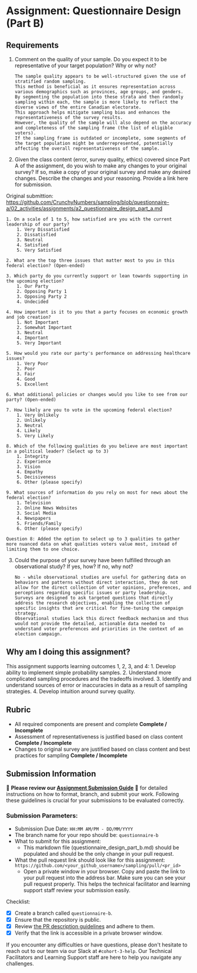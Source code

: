 # Assignment: Questionnaire Design (Part B)

## Requirements
1. Comment on the quality of your sample. Do you expect it to be representative of your target population? Why or why not?

    ```
    The sample quality appears to be well-structured given the use of stratified random sampling.
    This method is beneficial as it ensures representation across various demographics such as provinces, age groups, and genders.
    By segmenting the population into these strata and then randomly sampling within each, the sample is more likely to reflect the diverse views of the entire Canadian electorate.
    This approach helps mitigate sampling bias and enhances the representativeness of the survey results.
    However, the quality of the sample will also depend on the accuracy and completeness of the sampling frame (the list of eligible voters).
    If the sampling frame is outdated or incomplete, some segments of the target population might be underrepresented, potentially affecting the overall representativeness of the sample.
    ```

2. Given the class content (error, survey quality, ethics) covered since Part A of the assignment, do you wish to make any changes to your original survey? If so, make a copy of your original survey and make any desired changes. Describe the changes and your reasoning. Provide a link here for submission.

Original submittion: https://github.com/CrunchyNumbers/sampling/blob/questionnaire-a/02_activities/assignments/a2_questionnaire_design_part_a.md
    
```
1. On a scale of 1 to 5, how satisfied are you with the current leadership of our party?
    1. Very Dissatisfied
    2. Dissatisfied
    3. Neutral
    4. Satisfied
    5. Very Satisfied

2. What are the top three issues that matter most to you in this federal election? (Open-ended)

3. Which party do you currently support or lean towards supporting in the upcoming election?
    1. Our Party
    2. Opposing Party 1
    3. Opposing Party 2
    4. Undecided

4. How important is it to you that a party focuses on economic growth and job creation?
    1. Not Important
    2. Somewhat Important
    3. Neutral
    4. Important
    5. Very Important

5. How would you rate our party's performance on addressing healthcare issues?
    1. Very Poor
    2. Poor
    3. Fair
    4. Good
    5. Excellent

6. What additional policies or changes would you like to see from our party? (Open-ended)

7. How likely are you to vote in the upcoming federal election?
    1. Very Unlikely
    2. Unlikely
    3. Neutral
    4. Likely
    5. Very Likely

8. Which of the following qualities do you believe are most important in a political leader? (Select up to 3)
    1. Integrity
    2. Experience
    3. Vision
    4. Empathy
    5. Decisiveness
    6. Other (please specify)

9. What sources of information do you rely on most for news about the federal election?
    1. Television
    2. Online News Websites
    3. Social Media
    4. Newspapers
    5. Friends/Family
    6. Other (please specify)

Question 8: Added the option to select up to 3 qualities to gather more nuanced data on what qualities voters value most, instead of limiting them to one choice.
```

3. Could the purpose of your survey have been fulfilled through an observational study? If yes, how? If no, why not?

    ```
    No - while observational studies are useful for gathering data on behaviors and patterns without direct interaction, they do not allow for the direct collection of voter opinions, preferences, and perceptions regarding specific issues or party leadership.
    Surveys are designed to ask targeted questions that directly address the research objectives, enabling the collection of specific insights that are critical for fine-tuning the campaign strategy.
    Observational studies lack this direct feedback mechanism and thus would not provide the detailed, actionable data needed to understand voter preferences and priorities in the context of an election campaign.
    ```

## Why am I doing this assignment?

This assignment supports learning outcomes 1, 2, 3, and 4:
	1.	Develop ability to implement simple probability samples.
	2.	Understand more complicated sampling procedures and the tradeoffs involved.
	3.	Identify and understand sources of error or inaccuracies in data as a result of sampling strategies.
	4.	Develop intuition around survey quality.

## Rubric

-	All required components are present and complete **Complete / Incomplete**
-	Assessment of representativeness is justified based on class content **Complete / Incomplete**
-	Changes to original survey are justified based on class content and best practices for sampling **Complete / Incomplete**

## Submission Information

🚨 **Please review our [Assignment Submission Guide](https://github.com/UofT-DSI/onboarding/blob/main/onboarding_documents/submissions.md)** 🚨 for detailed instructions on how to format, branch, and submit your work. Following these guidelines is crucial for your submissions to be evaluated correctly.

### Submission Parameters:
* Submission Due Date: `HH:MM AM/PM - DD/MM/YYYY`
* The branch name for your repo should be: `questionnaire-b`
* What to submit for this assignment:
    * This markdown file (questionnaire_design_part_b.md) should be populated and should be the only change in your pull request.
* What the pull request link should look like for this assignment: `https://github.com/<your_github_username>/sampling/pull/<pr_id>`
    * Open a private window in your browser. Copy and paste the link to your pull request into the address bar. Make sure you can see your pull request properly. This helps the technical facilitator and learning support staff review your submission easily.

Checklist:
- [X] Create a branch called `questionnaire-b`.
- [X] Ensure that the repository is public.
- [X] Review [the PR description guidelines](https://github.com/UofT-DSI/onboarding/blob/main/onboarding_documents/submissions.md#guidelines-for-pull-request-descriptions) and adhere to them.
- [X] Verify that the link is accessible in a private browser window.

If you encounter any difficulties or have questions, please don't hesitate to reach out to our team via our Slack at `#cohort-3-help`. Our Technical Facilitators and Learning Support staff are here to help you navigate any challenges.
